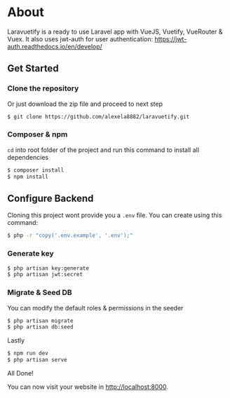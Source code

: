 # About

Laravuetify is a ready to use Laravel app with VueJS, Vuetify, VueRouter & Vuex. It also uses jwt-auth for user authentication: https://jwt-auth.readthedocs.io/en/develop/

## Get Started

### Clone the repository

Or just download the zip file and proceed to next step

```sh
$ git clone https://github.com/alexela8882/laravuetify.git
```

### Composer & npm

`cd` into root folder of the project and run this command to install all dependencies

```sh
$ composer install
$ npm install
```

## Configure Backend

Cloning this project wont provide you a `.env` file. You can create using this command:

```sh
$ php -r "copy('.env.example', '.env');"
```

### Generate key

```sh
$ php artisan key:generate
$ php artisan jwt:secret
```

### Migrate & Seed DB

You can modify the default roles & permissions in the seeder

```sh
$ php artisan migrate
$ php artisan db:seed
```

Lastly

```sh
$ npm run dev
$ php artisan serve
```

All Done!

You can now visit your website in [http://localhost:8000](http://localhost:8000).